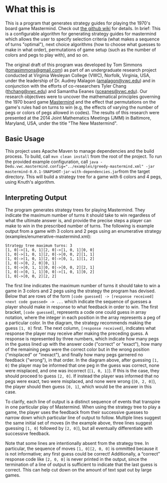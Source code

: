 # What this is
This is a program that generates strategy guides for playing the 1970's board game Mastermind. Check out [the github wiki](https://github.com/Tomboyo/mastermind/wiki) for details. In brief: This is a configurable algorithm for generating strategy guides for mastermind which allows the user to specify selection criteria (what makes a sequence of turns "optimal"), next choice algorithms (how to choose what guesses to make in what order), permutations of game setup (such as the number of colors and pegs to play with), and so on.

The original draft of this program was developed by Tom Simmons (tomasimmons@gmail.com) as part of an undergraduate research project conducted at Virginia Wesleyan College (VWC), Norfolk, Virginia, USA, under the leadership of Dr. Audrey Malagon (amalagon@vwc.edu) and in conjunction with the efforts of co-researchers Tyler Chang (thchang@vwc.edu) and Samantha Eeanes (sceanes@vwc.edu). Our research objectives were to uncover the mathematical principles governing the 1970 board game [Mastermind](https://en.wikipedia.org/wiki/Mastermind_(board_game)) and the effect that permutations on the game's rules had on turns to win (e.g, the effects of varying the number of pegs or colors of pegs allowed in codes). The results of this research were presented at the 2014 Joint Mathematics Meetings (JMM) in Baltimore, Maryland, USA, under the title "The New Mastermind".

Basic Usage
-----------
This project uses Apache Maven to manage dependencies and the build process. To build, call `mvn clean install` from the root of the project. To run the provided example configuration, call `java -Dedu.vwc.mastermind.config="../examples/greedy-mastermind.xml" -jar mastermind-0.0.1-SNAPSHOT-jar-with-dependencies.jar`from the target directory. This will build a strategy tree for a game with 6 colors and 4 pegs, using Knuth's algorithm.

Interpreting Output
-------------------
The program generates strategy trees for playing Mastermind. They indicate the maximum number of turns it should take to win regardless of what the ultimate answer is, and provide the precise steps a player can make to win in the prescribed number of turns. The following is example output from a game with 3 colors and 2 pegs using an enumerative strategy (examples/enumerative-mastermind.xml):
`````
Strategy tree maximum turns: 3
[1, 0]->[1, 0, 1][2, 0]->[1, 0, 1][0, 0]
[1, 0]->[1, 0, 1][2, 0]->[0, 0, 2][1, 1]
[1, 0]->[1, 0, 1][2, 0]->[0, 1, 1][1, 2]
[1, 0]->[0, 2, 0][0, 1]
[1, 0]->[0, 1, 1][0, 0]->[0, 0, 2][2, 1]
[1, 0]->[0, 1, 1][0, 0]->[1, 0, 1][0, 2]
[1, 0]->[0, 0, 2][2, 2]

`````
The first line indicates the maximum number of turns it should take to win a game in 3 colors and 2 pegs using the strategy the program has devised. Below that are rows of the form `[code guessed] -> [response received] <next code guessed> -> ...` which indicate the sequence of guesses a player should make in response to what feedback in order to win. The first bracket, `[code guessed]`, represents a code one could guess in array notation, where the integer in each position in the array represents a peg of a particular color. In the diagram, the strategy recommends making the guess `[1, 0]` first. The next column, `[response received]`, indicates what response the player may receive after making the preceding guess. A response is represented by three numbers, which indicate how many pegs in the guess lined up with the answer code ("correct" or "exact"), how many of the remaining pegs were the correct color but in the wrong position ("misplaced" or "inexact"), and finally how many pegs garnered no feedback ("wrong"), in that order. In the diagram above, after guessing `[1, 0]` the player may be informed that one peg in the guess was correct, none were misplaced, and one was incorrect (`[1, 0, 1]`). If this is the case, they should proceed to guess `[2, 0]`. If instead the player was informed that no pegs were exact, two were misplaced, and none were wrong (`[0, 2, 0]`), the player should then guess `[0, 1]`, which would be the answer in this case.

To clarify, each line of output is a distinct sequence of events that transpire in one particular play of Mastermind. When using the strategy tree to play a game, the player uses the feedback from their successive guesses to narrow down which particular line of output to follow. Multiple lines suggest the same initial set of moves (in the example above, three lines suggest guessing `[1, 0]` followed by `[2, 0]`), but all eventually differentiate with successive feedback.

Note that some lines are intentionally absent from the strategy tree. In particular, the sequence of moves `[1, 0][2, 0, 0]` is ommitted because it is not informative; any first guess could be correct! Additionally, a “correct” response code like `[2, 0, 0]` is never printed in the output, since the termination of a line of output is sufficient to indicate that the last guess is correct. This can help cut down on the amount of text spat out by large games.
